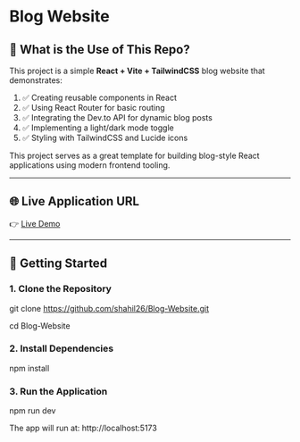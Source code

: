 # Blog Website

## 📌 What is the Use of This Repo?

This project is a simple **React + Vite + TailwindCSS** blog website that demonstrates:

1. ✅ Creating reusable components in React  
2. ✅ Using React Router for basic routing  
3. ✅ Integrating the Dev.to API for dynamic blog posts  
4. ✅ Implementing a light/dark mode toggle  
5. ✅ Styling with TailwindCSS and Lucide icons  

This project serves as a great template for building blog-style React applications using modern frontend tooling.

---

## 🌐 Live Application URL

👉 [Live Demo](https://blog-ten-rust-85.vercel.app/)

---

## 🚀 Getting Started

### 1. Clone the Repository
git clone https://github.com/shahil26/Blog-Website.git

cd Blog-Website
### 2. Install Dependencies
npm install
### 3. Run the Application
npm run dev

The app will run at:
http://localhost:5173


